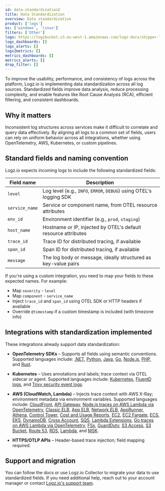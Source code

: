 ```yaml
---
id: data-standardization2
title: Data Standardization
overview: Data standardization
product: ['logs']
os: ['windows', 'linux']
filters: ['Other']
logo: https://logzbucket.s3.eu-west-1.amazonaws.com/logz-docs/shipper-logos/logz-symbol.svg
logs_dashboards: []
logs_alerts: []
logs2metrics: []
metrics_dashboards: []
metrics_alerts: []
drop_filter: []
---
```


To improve the usability, performance, and consistency of logs across the platform, Logz.io is implementing data standardization across all log sources. Standardized fields improve data analysis, reduce processing complexity, and enable features like Root Cause Analysis (RCA), efficient filtering, and consistent dashboards.

## Why it matters

Inconsistent log structures across services make it difficult to correlate and query data effectively. By aligning all logs to a common set of fields, users can rely on uniform behavior across all integrations, whether using OpenTelemetry, AWS, Kubernetes, or custom pipelines.

## Standard fields and naming convention

Logz.io expects incoming logs to include the following standardized fields:

| Field name | Description | 
| -- | -- |
| `level` |	Log level (e.g., `INFO`, `ERROR`, `DEBUG`) using OTEL's logging SDK |
| `service_name` | Service or component name, from OTEL resource attributes |
| `env_id` | Environment identifier (e.g., `prod`, `staging`) |
| `host_name` | Hostname or IP, injected by OTEL's default resource attributes |
| `trace_id` | Trace ID for distributed tracing, if available |
| `span_id` | Span ID for distributed tracing, if available |
| `message` | The log body or message, ideally structured as key-value pairs |

If you're using a custom integration, you need to map your fields to these expected names. For example:

* Map `severity` - `level`
* Map `component` - `service_name`
* Inject `trace_id` and `span_id` using OTEL SDK or HTTP headers if available
* Override `@timestamp` if a custom timestamp is included (with timezone info)

## Integrations with standardization implemented

These integrations already support data standardization:

* **OpenTelemetry SDKs** – Supports all fields using semantic conventions. Supported languages include: [.NET](https://docs.logz.io/docs/shipping/Code/dotnet/), [Python](https://docs.logz.io/docs/shipping/Code/Python/), [Java](https://docs.logz.io/docs/shipping/Code/Java/), [Go](https://docs.logz.io/docs/shipping/Code/GO/), [Node.js](https://docs.logz.io/docs/shipping/Code/Node-js/), [PHP](https://docs.logz.io/docs/shipping/Code/php/), and [Rust](https://docs.logz.io/docs/shipping/Code/Rust/).

* **Kubernetes** – Uses annotations and labels; trace context via OTEL sidecar or agent. Supported languages include: [Kubernetes](http://docs.logz.io/docs/shipping/Containers/Kubernetes/), [FluentD logs](http://docs.logz.io/docs/shipping/other/fluentd-data/), and [Trivy security event logs](http://docs.logz.io/docs/shipping/security/trivy/).


* **AWS (CloudWatch, Lambda)** – Injects trace context with AWS X-Ray; environment metadata via environment variables. Supported languages include: [CloudFront](https://docs.logz.io/docs/shipping/aws/aws-cloudfront/), [API Gateway](https://docs.logz.io/docs/shipping/AWS/AWS-API-Gateway/), [Node.js traces on AWS Lambda via OpenTelemetry](https://docs.logz.io/docs/shipping/code/node-js/#traces), [Classic ELB](https://docs.logz.io/docs/shipping/AWS/Amazon-Classic-ELB/), [App ELB](https://docs.logz.io/docs/shipping/AWS/AWS-App-ELB/), [Network ELB](https://docs.logz.io/docs/shipping/AWS/AWS-Network-ELB/), [AppRunner](https://docs.logz.io/docs/shipping/AWS/AWS-AppRunner/), [Athena](https://docs.logz.io/docs/shipping/AWS/AWS-Athena/), [Control Tower](https://docs.logz.io/docs/shipping/AWS/AWS-Control-Tower/), [Cost and Usage Reports](https://docs.logz.io/docs/shipping/aws/aws-cost-and-usage-reports/), [EC2](https://docs.logz.io/docs/shipping/AWS/AWS-EC2/), [EC2 Fargate](https://docs.logz.io/docs/shipping/AWS/AWS-ECS-Fargate/), [ECS](https://docs.logz.io/docs/shipping/AWS/AWS-ECS/), [EKS](https://docs.logz.io/docs/shipping/AWS/aws-eks/), [DynamoDB](https://docs.logz.io/docs/shipping/AWS/AWS-DynamoDB/), [Cross Account](https://docs.logz.io/docs/shipping/AWS/AWS-cross-account/), [SQS](https://docs.logz.io/docs/shipping/AWS/aws-SQS/), [Lambda Extensions](https://docs.logz.io/docs/shipping/AWS/Lambda-extensions/), [Go traces on AWS Lambda via OpenTelemetry](https://docs.logz.io/docs/shipping/Code/GO/#traces), [FSx](https://docs.logz.io/docs/shipping/AWS/AWS-FSx/), [GuardDuty](https://docs.logz.io/docs/shipping/AWS/GuardDuty/), [S3 Access](https://docs.logz.io/docs/shipping/AWS/AWS-S3-Access/), [S3 Bucket](https://docs.logz.io/docs/shipping/AWS/AWS-S3-Bucket/), [Route 53](https://docs.logz.io/docs/shipping/AWS/AWS-Route-53/), [RDS](https://docs.logz.io/docs/shipping/AWS/AWS-RDS/), [Lambda](https://docs.logz.io/docs/shipping/AWS/AWS-Lambda/), and [MSK](https://docs.logz.io/docs/shipping/AWS/AWS-MSK/).

* **HTTPS/OTLP APIs** – Header-based trace injection; field mapping required.

## Support and migration

You can follow the docs or use Logz.io Collector to migrate your data to use standardized fields. If you need additional help, reach out to your account manager or contact [Logz.io's support team](mailto:help@logz.io).